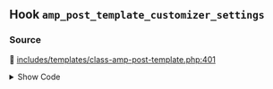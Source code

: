 ## Hook `amp_post_template_customizer_settings`

### Source

:link: [includes/templates/class-amp-post-template.php:401](../../includes/templates/class-amp-post-template.php#L401)

<details>
<summary>Show Code</summary>

```php
$this->add_data_by_key( 'customizer_settings', apply_filters( 'amp_post_template_customizer_settings', $settings, $this->post ) );
```

</details>
